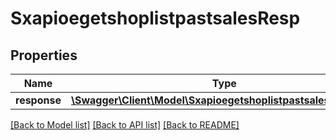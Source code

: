 # SxapioegetshoplistpastsalesResp

## Properties
Name | Type | Description | Notes
------------ | ------------- | ------------- | -------------
**response** | [**\Swagger\Client\Model\SxapioegetshoplistpastsalesResponse**](SxapioegetshoplistpastsalesResponse.md) |  | [optional] 

[[Back to Model list]](../README.md#documentation-for-models) [[Back to API list]](../README.md#documentation-for-api-endpoints) [[Back to README]](../README.md)


